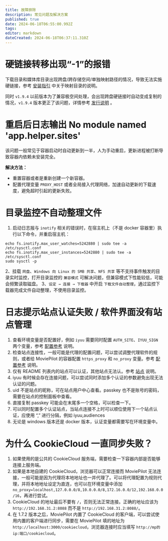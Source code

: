 ```yaml
---
title: 故障排除
description: 常见问题及解决方案
published: true
date: 2024-06-18T06:55:00.992Z
tags: 
editor: markdown
dateCreated: 2024-06-18T06:37:11.310Z
---
```


# 硬链接转移出现“-1”的报错

下载目录和媒体库目录出现跨盘/跨存储空间/单独映射路径的情况，导致无法实施硬链接，参考 [安装指引](/install) 中关于映射目录的说明。

同时 `v1.9.4` 以前版本为了兼容极空间处理，会出现跨盘硬链接时自动变成复制的情况，`v1.9.4` 版本更正了该问题，详情参考 [发行说明](/release) 。


# 重启后日志输出 No module named 'app.helper.sites'

该问题一般常见于容器启动时自动更新到一半，人为手动重启，更新进程被打断导致容器内依赖未安装完全。

**解决方法：**

- 重置容器或者是重新创建一个新容器。
- 配置代理变量 `PROXY_HOST` 或者全局接入代理网络，加速自动更新的下载速度，避免超时引起的更新失败。


# 目录监控不自动整理文件

1. 启动日志报与 `inotify` 相关的错误时，在宿主机上（不是 docker 容器里）执行以下命令，并重启宿主机：

```shell
echo fs.inotify.max_user_watches=5242880 | sudo tee -a /etc/sysctl.conf
echo fs.inotify.max_user_instances=5242880 | sudo tee -a /etc/sysctl.conf
sudo sysctl -p
```

2、挂载 `网盘`、`Windows 向 Linux 的 SMB 共享`、`NFS 共享` 等不支持事件触发的目录实时监控，打开目录监控的 `兼容模式` 可解决问题，但兼容模式下性能较低，可能会频繁读取磁盘。
3、`设定 → 连接 → 下载器` 中开启 `下载文件自动整理`，通过监控下载器完成文件自动整理，不使用目录监控。

# 日志提示站点认证失败 / 软件界面没有站点管理

1. 查看环境变量是否配置好，例如 `iyuu` 需要同时配置 `AUTH_SITE`、`IYUU_SIGN` 两个变量，参考 [配置参考](/configuration) 说明。
2. 检查站点连接性，一般可能是代理的配置问题，可以尝试调整代理软件的规则，或者给 MoviePilot 的容器配置 `https_proxy` 和 `no_proxy` 变量。参考 [配置参考](/configuration) 说明。
3. 仅有 README 列表内的站点可以认证，其他站点无法认。参考 [站点](/site) 说明。
4. iyuu 有时候会存在连接问题，可以尝试同时添加多个认证的参数避免出现无法认证的问题。
5. uid 不是站点的昵称，可在站点用户中心查看。passkey 也不是账号的密码，需要在站点的控制面板中查看。
6. 直接复制 passkey 可能会在末尾多一个空格，可以检查一下。
7. 可以同时配置多个认证站点，当站点连接不上时可以顺位使用下一个站点认证，应使用 “,” 进行分隔，例如 iyuu,audiences
8. 无论是 windows 版本还是 docker 版本，认证变量都需要写在环境变量中。

# 为什么 CookieCloud 一直同步失败？

1. 如果使用的是公共的 CookieCloud 服务端，需要检查一下容器内部是否能够连接上服务端。
2. 如果是本地自建的 CookieCloud，浏览器可以正常连接而 MoviePilot 无法连接，一般可能是因为代理将本地地址也一并代理了。可以将代理配置为规则代理，并将本地地址设定为直连，也可以在环境变量中添加 `no_proxy=localhost,127.0.0.0/8,10.0.0.0/8,172.16.0.0/12,192.168.0.0/16`，再进行尝试。
3. CookieCloud 的地址最后不要有 `/`，否则无法正常连接。正确的地址应该为 `http://192.168.31.2:8088` 而不是 `http://192.168.31.2:8088/`。
4. 在 1.7.2 版本之后，MoviePilot 内置了 CookieCloud 的客户端，可以尝试使用内置的客户端进行同步，需要在 MoviePilot 填的地址为`http://localhost:3000/cookiecloud`，浏览器连接时应当填写 `http://mp的ip:端口/cookiecloud`。
